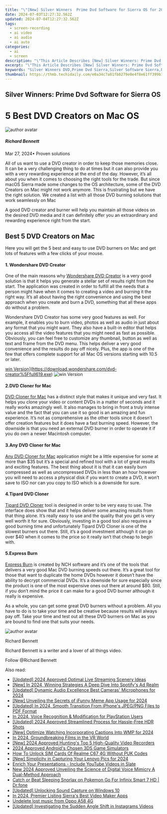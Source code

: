 ```yaml
---
title: "\"[New] Silver Winners  Prime Dvd Software for Sierra OS for 2024\""
date: 2024-07-03T12:27:32.562Z
updated: 2024-07-04T12:27:32.562Z
tags: 
  - screen-recording
  - ai video
  - ai audio
  - ai auto
categories: 
  - ai
  - screen
description: "\"This Article Describes [New] Silver Winners: Prime Dvd Software for Sierra OS for 2024\""
excerpt: "\"This Article Describes [New] Silver Winners: Prime Dvd Software for Sierra OS for 2024\""
keywords: "Silver Winners DVD,Prime Dvd Sierra,Silver Software Sierra,Primo Dvd OS,Winner's DVD Package,Silver Sierra Dvd,Prime Dvd Sierra OS"
thumbnail: https://thmb.techidaily.com/e0a34c7a81fb8279e0e4f8e61ff399b11932a0b059873f4809f00d7b660fc375.jpg
---
```


## Silver Winners: Prime Dvd Software for Sierra OS

# 5 Best DVD Creators on Mac OS
![author avatar](https://images.wondershare.com/filmora/article-images/richard-bennett.jpg)

##### Richard Bennett

 Mar 27, 2024• Proven solutions

All of us want to use a DVD creator in order to keep those memories close. It can be a very challenging thing to do at times but it can also provide you with a very rewarding experience at the end of the day. However, it’s all about you when it comes to choosing the right tools for the trade. But since macOS Sierra made some changes to the OS architecture, some of the DVD Creators on Mac might not work anymore. This is frustrating but we have the right solution. We created a list with all those DVD burning solutions that work seamlessly on Mac

A good DVD creator and burner will help you maintain all those videos on the desired DVD media and it can definitely offer you an extraordinary and rewarding experience right from the start.

## Best 5 DVD Creators on Mac

Here you will get the 5 best and easy to use DVD burners on Mac and get lots of features with a few clicks of your mouse.

#### 1. Wondershare DVD Creator

One of the main reasons why [Wondershare DVD Creator](https://www.wondershare.com/pro/mac-dvd-creator.html) is a very good solution is that it helps you generate a stellar set of results right from the start. The application was created in order to fulfill all the needs that a person might have when it comes to creating a video and burning it the right way. It’s all about having the right convenience and using the best approach when you create and burn a DVD, something that all these apps do without a problem.

Wondershare DVD Creator has some very good features as well. For example, it enables you to burn video, photos as well as audio in just about any format that you might want. They also have a built-in editor that helps you access all the video features that you might need as fast as possible. Obviously, you can feel free to customize any thumbnail, button as well as text and frame from the DVD menu. This helps deliver a very good convenience and the results do pay off nicely. Plus, the app is one of the few that offers complete support for all Mac OS versions starting with 10.5 or later.

[win Version](https://images.wondershare.com/style/images/download-btn-win.png)](https://download.wondershare.com/dvd-creator%5Ffull619.exe) ![win Version](https://images.wondershare.com/style/images/download-btn-mac.png)

#### 2.DVD Cloner for Mac

[DVD Cloner for Mac](https://www.dvd-cloner.com/dvd-copy-for-mac.html) has a distinct style that makes it unique and very fast. It helps you clone your video or content DVDs in a matter of seconds and it really works amazingly well. It also manages to bring in front a truly intense value and the fact that you can use it so good is an amazing and fun experience. It’s not as comprehensive as the other tools since it doesn’t offer creation features but it does have a fast burning speed. However, the downside is that you need an external DVD burner in order to operate it if you do own a newer Macintosh computer.

#### 3.Any DVD Cloner for Mac

[Any DVD Cloner for Mac](http://www.dvdsmith.com/any-dvd-cloner-mac.html) application might be a little expensive for some at more than $35 but it’s a special and refined tool with a lot of great results and exciting features. The best thing about it is that it can easily burn compressed as well as uncompressed DVDs in less than an hour however you will need to access a physical disk if you want to create a DVD, it won’t save to ISO nor can you copy to ISO which is a downside for sure.

#### 4.Tipard DVD Cloner

[Tipard DVD Cloner](http://www.tipard.com/products-dvd-tools-mac.html) tool is designed in order to be very easy to use. The interface does show that and it helps deliver some amazing results from that thing alone. It’s really easy to use and the quality that you get is very well worth it for sure. Obviously, investing in a good tool also requires a good burning time and unfortunately Tipard DVD Cloner is one of the slowest burners out there. Still, it’s a good investment although it can go over $40 when it comes to the price so it really isn’t that cheap to begin with.

#### 5.Express Burn

[Express Burn](http://www.nch.com.au/burn/index.html) is created by NCH software and it’s one of the tools that delivers a very good Mac DVD burning speeds out there. It’s a great tool for those that want to duplicate the home DVDs however it doesn’t have the ability to decrypt commercial DVDs. It’s a downside for sure especially since the product is one of the most expensive ones out there at around $80\. Still, if you don’t mind the price it can make for a good DVD burner although it really is expensive.

As a whole, you can get some great DVD burners without a problem. All you have to do is to take your time and be creative because results will always pay off. Take your time and test out all these DVD burners on Mac as you are bound to find one that suits your needs.

![author avatar](https://images.wondershare.com/filmora/article-images/richard-bennett.jpg)

Richard Bennett

Richard Bennett is a writer and a lover of all things video.

Follow @Richard Bennett


<ins class="adsbygoogle"
     style="display:block"
     data-ad-format="autorelaxed"
     data-ad-client="ca-pub-7571918770474297"
     data-ad-slot="1223367746"></ins>



<ins class="adsbygoogle"
     style="display:block"
     data-ad-client="ca-pub-7571918770474297"
     data-ad-slot="8358498916"
     data-ad-format="auto"
     data-full-width-responsive="true"></ins>


<span class="atpl-alsoreadstyle">Also read:</span>
<div><ul>
<li><a href="https://fox-links.techidaily.com/updated-2024-approved-optimal-live-streaming-scenery-ideas/"><u>[Updated] 2024 Approved  Optimal Live Streaming Scenery Ideas</u></a></li>
<li><a href="https://fox-links.techidaily.com/new-in-2024-winning-strategies-a-deep-dive-into-spotifys-ad-realm/"><u>[New] In 2024, Winning Strategies  A Deep Dive Into Spotify's Ad Realm</u></a></li>
<li><a href="https://fox-links.techidaily.com/updated-dynamic-audio-excellence-best-cameras-microphones-for-2024/"><u>[Updated] Dynamic Audio Excellence  Best Cameras' Microphones for 2024</u></a></li>
<li><a href="https://fox-links.techidaily.com/new-unveiling-the-secrets-of-ifunny-meme-app-usage-for-2024/"><u>[New] Unveiling the Secrets of iFunny Meme App Usage for 2024</u></a></li>
<li><a href="https://fox-links.techidaily.com/updated-in-2024-smooth-transition-from-iphones-jpegpng-files-to-pdf-format/"><u>[Updated] In 2024, Smooth Transition From iPhone's JPEG/PNG Files to PDF Format</u></a></li>
<li><a href="https://fox-links.techidaily.com/in-2024-voice-recognition-and-modification-for-playstation-users/"><u>In 2024, Voice Recognition & Modification for PlayStation Users</u></a></li>
<li><a href="https://fox-links.techidaily.com/updated-2024-approved-streamlined-process-for-hassle-free-hdr-shots/"><u>[Updated] 2024 Approved  Streamlined Process for Hassle-Free HDR Shots</u></a></li>
<li><a href="https://fox-links.techidaily.com/new-optimize-watching-incorporating-captions-into-wmp-for-2024/"><u>[New] Optimize Watching  Incorporating Captions Into WMP for 2024</u></a></li>
<li><a href="https://fox-links.techidaily.com/in-2024-groundbreaking-films-in-the-vr-world/"><u>In 2024, Groundbreaking Films in the VR World</u></a></li>
<li><a href="https://fox-links.techidaily.com/new-2024-approved-huntings-top-5-high-quality-video-recorders/"><u>[New] 2024 Approved  Hunting's Top 5 High-Quality Video Recorders</u></a></li>
<li><a href="https://screen-capture.techidaily.com/2024-approved-androids-chosen-3ds-game-simulators/"><u>2024 Approved  Android's Chosen 3DS Game Simulators</u></a></li>
<li><a href="https://sim-unlock.techidaily.com/how-to-unlock-sim-cards-of-realme-c67-4g-without-puk-codes-by-drfone-android/"><u>How To Unlock SIM Cards Of Realme C67 4G Without PUK Codes</u></a></li>
<li><a href="https://screen-activity-recording.techidaily.com/new-simplicity-in-capturing-your-lenovo-pics-for-2024/"><u>[New] Simplicity in Capturing Your Lenovo Pics for 2024</u></a></li>
<li><a href="https://youtube-clips.techidaily.com/enrich-your-presentations-include-youtube-videos-in-slate/"><u>Enrich Your Presentations - Include YouTube Videos in Slate</u></a></li>
<li><a href="https://sound-optimizing.techidaily.com/new-2024-approved-unveiling-the-science-of-digital-voice-mimicry-a-dual-method-approach/"><u>New 2024 Approved Unveiling the Science of Digital Voice Mimicry A Dual-Method Approach</u></a></li>
<li><a href="https://android-pokemon-go.techidaily.com/catch-or-beat-sleeping-snorlax-on-pokemon-go-for-infinix-smart-7-hd-drfone-by-drfone-virtual-android/"><u>Catch or Beat Sleeping Snorlax on Pokemon Go For Infinix Smart 7 HD | Dr.fone</u></a></li>
<li><a href="https://some-approaches.techidaily.com/updated-unlocking-sound-capture-on-windows-10/"><u>[Updated] Unlocking Sound Capture on Windows 10</u></a></li>
<li><a href="https://extra-guidance.techidaily.com/in-2024-premier-listing-sierras-best-video-maker-apps/"><u>In 2024, Premier Listing  Sierra's Best Video Maker Apps</u></a></li>
<li><a href="https://techidaily.com/undelete-lost-music-from-oppo-a58-4g-by-fonelab-android-recover-music/"><u>Undelete lost music from Oppo A58 4G</u></a></li>
<li><a href="https://extra-skills.techidaily.com/updated-investigating-the-sudden-angle-shift-in-instagrams-videos/"><u>[Updated] Investigating the Sudden Angle Shift in Instagrams Videos</u></a></li>
</ul></div>
